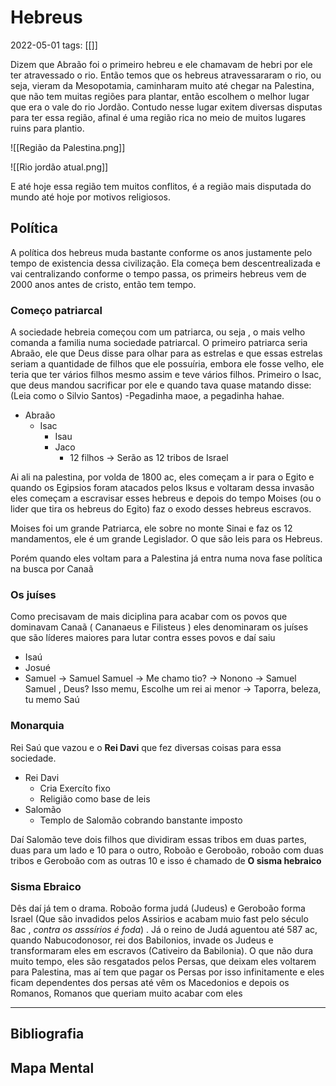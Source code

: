 # Hebreus
2022-05-01
tags:  [[]]

Dizem que Abraão foi o primeiro hebreu e ele chamavam de hebri por ele ter atravessado o rio. Então temos que os hebreus atravessararam o rio, ou seja, vieram da Mesopotamia, caminharam muito até chegar na Palestina, que não tem muitas regiões para plantar, então escolhem o melhor lugar que era o vale do rio Jordão. Contudo nesse lugar exitem diversas disputas para ter essa região, afinal é uma região rica no meio de muitos lugares ruins para plantio.

![[Região da Palestina.png]]

![[Rio jordão atual.png]]

E até hoje essa região tem muitos conflitos, é a  região mais disputada do mundo até hoje por motivos religiosos.

## Política

A política dos hebreus muda bastante conforme os anos justamente pelo tempo de existencia dessa civilização. Ela começa bem descentrealizada e vai centralizando conforme o tempo passa, os primeirs hebreus vem de 2000 anos antes de cristo, então tem tempo.

### Começo patriarcal
 A sociedade hebreia começou com um patriarca, ou seja , o mais velho comanda a familia numa sociedade patriarcal. O primeiro patriarca seria Abraão, ele que Deus disse para olhar para as estrelas e que essas estrelas seriam a quantidade de filhos que ele possuíria, embora ele fosse velho, ele teria que ter vários filhos mesmo assim e teve vários filhos. Primeiro o Isac, que deus mandou sacrificar por ele e quando tava quase matando disse: (Leia como o Silvio Santos) -Pegadinha maoe, a pegadinha hahae.

* Abraão
	* Isac 
		* Isau
		* Jaco 
			* 12 filhos → Serão as 12 tribos de Israel


Ai ali na palestina, por volda de 1800 ac, eles começam a ir para o Egito e quando os Egipsios foram atacados pelos Iksus e voltaram dessa invasão eles começam a escravisar esses hebreus e depois do tempo Moises (ou o lider que tira os hebreus do Egito) faz o exodo desses hebreus escravos.

Moises foi um grande Patriarca, ele sobre no monte Sinai e faz os 12 mandamentos, ele é um grande Legislador.  O que são leis para os Hebreus.

Porém quando eles voltam para a Palestina já entra numa nova fase política na busca por Canaã

### Os juíses

Como precisavam de mais diciplina para acabar com os povos que dominavam Canaã ( Cananaeus e Filisteus ) eles denominaram os juíses que são líderes maiores para lutar contra esses povos e daí saiu 

* Isaú
* Josué
* Samuel 
	→ Samuel Samuel → Me chamo tio? → Nonono → Samuel Samuel , Deus? Isso memu, Escolhe um rei ai menor → Taporra, beleza, tu memo  Saú

### Monarquia

Rei Saú que vazou e o **Rei Davi** que fez diversas coisas para essa sociedade.

* Rei Davi
	* Cria Exercíto fixo
	* Religião como base de leis
* Salomão
	* Templo de Salomão cobrando banstante imposto

Daí Salomão teve dois filhos que dividiram essas tribos em duas partes, duas para um lado e 10 para o outro, Roboão e Geroboão, roboão com duas tribos e Geroboão com as outras 10 e isso é chamado de **O sisma hebraico** 


### Sisma Ebraico

Dês daí já tem o drama. Roboão forma judá (Judeus) e Geroboão forma Israel (Que são invadidos pelos Assirios e acabam muio fast pelo século 8ac , *contra os asssírios é foda*) .
Já o reino de Judá aguentou até 587 ac, quando Nabucodonosor, rei dos Babilonios, invade os Judeus e transformaram eles em escravos (Cativeiro da Babilonia). O que não dura muito tempo, eles são resgatados pelos Persas, que  deixam eles voltarem para Palestina, mas aí tem que pagar os Persas por isso infinitamente e eles ficam dependentes dos persas até vêm os Macedonios e depois os Romanos, Romanos que queriam muito acabar com eles






-----------------------------------------------
## Bibliografia
## Mapa Mental